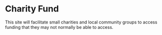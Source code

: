 # Charity Fund #

This site will facilitate small charities and local community groups to access funding that they may not normally be able to access.